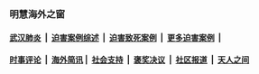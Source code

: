 
### 明慧海外之窗

####  [武汉肺炎](indexes/365.md?t=03311600) &nbsp;|&nbsp;  [迫害案例综述](indexes/328.md?t=03311600) &nbsp;|&nbsp; [迫害致死案例](indexes/277.md?t=03311600)  &nbsp;|&nbsp; [更多迫害案例](indexes/81.md?t=03311600)  &nbsp;|&nbsp; 
####  [时事评论](indexes/19.md?t=03311600) &nbsp;|&nbsp; [海外简讯](indexes/245.md?t=03311600)&nbsp;|&nbsp;  [社会支持](indexes/140.md?t=03311600) &nbsp;|&nbsp; [褒奖决议](indexes/282.md?t=03311600) &nbsp;|&nbsp; [社区报道](indexes/91.md?t=03311600)  &nbsp;|&nbsp; [天人之间](indexes/78.md?t=03311600) 


